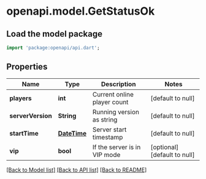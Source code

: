 # openapi.model.GetStatusOk

## Load the model package
```dart
import 'package:openapi/api.dart';
```

## Properties
Name | Type | Description | Notes
------------ | ------------- | ------------- | -------------
**players** | **int** | Current online player count | [default to null]
**serverVersion** | **String** | Running version as string | [default to null]
**startTime** | [**DateTime**](DateTime.md) | Server start timestamp | [default to null]
**vip** | **bool** | If the server is in VIP mode | [optional] [default to null]

[[Back to Model list]](../README.md#documentation-for-models) [[Back to API list]](../README.md#documentation-for-api-endpoints) [[Back to README]](../README.md)


